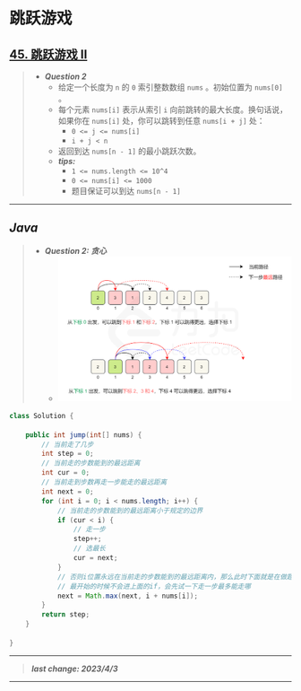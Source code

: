 # 跳跃游戏

## [45. 跳跃游戏 II](https://leetcode.cn/problems/jump-game-ii/)

> - ***Question 2***
>   - 给定一个长度为 `n` 的 `0` 索引整数数组 `nums` 。初始位置为 `nums[0]` 。
>   - 每个元素 `nums[i]` 表示从索引 `i` 向前跳转的最大长度。换句话说，如果你在 `nums[i]` 处，你可以跳转到任意 `nums[i + j]` 处：
>     - `0 <= j <= nums[i]`
>     - `i + j < n`
>   - 返回到达 `nums[n - 1]` 的最小跳跃次数。
>   - ***tips:***
>     - `1 <= nums.length <= 10^4`
>     - `0 <= nums[i] <= 1000`
>     - 题目保证可以到达 `nums[n - 1]`

---

## *Java*

> - ***Question 2: 贪心***
>   - ![image](images/跳跃游戏II.png)

```java
class Solution {
    
    public int jump(int[] nums) {
        // 当前走了几步
        int step = 0;
        // 当前走的步数能到的最远距离
        int cur = 0;
        // 当前走到步数再走一步能走的最远距离
        int next = 0;
        for (int i = 0; i < nums.length; i++) {
            // 当前走的步数能到的最远距离小于规定的边界
            if (cur < i) {
                // 走一步
                step++;
                // 选最长
                cur = next;
            }
            // 否则i位置永远在当前走的步数能到的最远距离内，那么此时下面就是在做题解中那幅图中从下标1出发还是下标2出发的选择，是合理的，且必定能为下一步选出跳最远的位置
            // 最开始的时候不会进上面的if，会先试一下走一步最多能走哪
            next = Math.max(next, i + nums[i]);
        }
        return step;
    }
    
} 
```

---

> ***last change: 2023/4/3***

---
